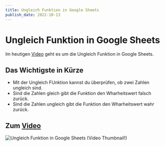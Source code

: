 ```yaml
---
title: Ungleich Funktion in Google Sheets
publish_date: 2022-10-13
---
```


# Ungleich Funktion in Google Sheets

Im heutigen [Video](https://youtu.be/aZj-QDgTMec) geht es um die Ungleich Funktion in Google Sheets. 

## Das Wichtigste in Kürze

- Mit der Ungleich FUnktion kannst du überprüfen, ob zwei Zahlen ungleich sind.
- Sind die Zahlen gleich gibt die Funktion den Wharheitswert falsch zurück.
- Sind die Zahlen ungleich gibt die Funktion den Wharheitswert wahr zurück.

## Zum [Video](https://youtu.be/aZj-QDgTMec)

![Ungleich Funktion in Google Sheets (Video Thumbnail!)](../thumbnails/Fertig379.jpg "Ungleich Funktion in Google Sheets (Video Thumbnail!)")